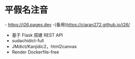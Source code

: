 # 平假名注音

\- https://j26.pages.dev -(备用)https://ciaran272.github.io/j26/

* 基于 Flask 搭建 REST API
* sudachidict-full
* JMdict/Kanjidic2，html2canvas
* Render Dockerfile-free
